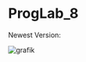 # ProgLab_8

Newest Version:

![grafik](https://github.com/gktn-i/ProgLab_8/assets/131660863/f479410e-3a04-4747-9aef-726935dc6309)
